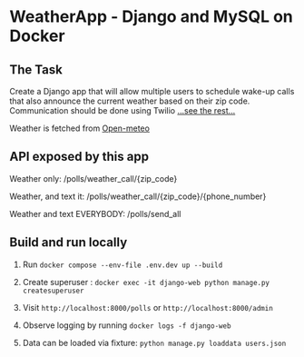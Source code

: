 # WeatherApp - Django and MySQL on Docker

## The Task

Create a Django app that will allow multiple users to schedule wake-up calls that also announce the current weather based on their zip code. Communication should be done using Twilio [...see the rest...](https://docs.google.com/document/d/1qeaZR55AEINRRDYHk246DJCy_8DFyvHhvzIxED8naTc/edit?usp=sharing)

Weather is fetched from [Open-meteo](https://open-meteo.com/)

## API exposed by this app

Weather only: /polls/weather_call/{zip_code}

Weather, and text it: /polls/weather_call/{zip_code}/{phone_number}

Weather and text EVERYBODY: /polls/send_all

## Build and run locally

1. Run `docker compose --env-file .env.dev up --build`

2. Create superuser : `docker exec -it django-web python manage.py createsuperuser`

3. Visit `http://localhost:8000/polls` or `http://localhost:8000/admin`

4. Observe logging by running `docker logs -f django-web`

5. Data can be loaded via fixture: `python manage.py loaddata users.json`
